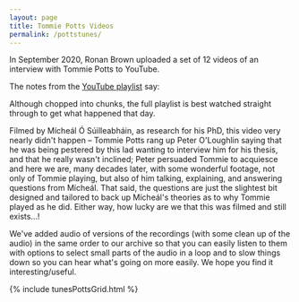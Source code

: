 ```yaml
---
layout: page
title: Tommie Potts Videos
permalink: /pottstunes/
---
```

In September 2020, Ronan Brown uploaded a set of 12 videos of an interview with Tommie Potts to YouTube.

The notes from the <a href="https://www.youtube.com/playlist?list=PL2YNuHhQ69tdlJ_laLyGe5G-CDdk2u5Rp">YouTube playlist</a> say:

<div class="showTextInfo">
<p>
Although chopped into chunks, the full playlist is best watched straight through to get what happened that day.
</p>
<p>
Filmed by Mícheál Ó Súilleabháin, as research for his PhD, this video very nearly didn't happen – Tommie Potts rang up Peter O'Loughlin saying that he was being pestered by this lad wanting to interview him for his thesis, and that he really wasn't inclined; Peter persuaded Tommie to acquiesce and here we are, many decades later, with some wonderful footage, not only of Tommie playing, but also of him talking, explaining, and answering questions from Mícheál.  That said, the questions are just the slightest bit designed and tailored to back up Mícheál's theories as to why Tommie played as he did.  Either way, how lucky are we that this was filmed and still exists...!
</p>
</div>

We've added audio of versions of the recordings (with some clean up of the audio) in the same order to our archive so that you can easily listen to them with options to select small parts of the audio in a loop and to slow things down so you can hear what's going on more easily. We hope you find it interesting/useful.


<script>
    window.store = {
      {% assign tuneID = 3000 %}
      {% assign tunes =  site.pottstunes %}
      {% for tune in tunes %}
        {% assign tuneID = tuneID | plus: 1 %}
        "{{ tuneID }}": {
        "title": "{{ tune.title | xml_escape }}",
        "tuneID": "{{ tuneID }}",
        "track": "{{ tune.track | xml_escape }}",
        "key": "{{ tune.key | xml_escape }}",
        "rhythm": "{{ tune.rhythm | xml_escape }}",
        "url": "{{ tune.url | xml_escape }}",
        }{% unless forloop.last %},{% endunless %}
      {% endfor %}
    };
</script>

{% include tunesPottsGrid.html %}

<script>
$(document).ready(function() {
    console.log("Ready");
});
</script>
